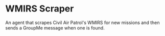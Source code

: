 # WMIRS Scraper

An agent that scrapes Civil Air Patrol's WMIRS for new missions and then sends a GroupMe message when one is found.

